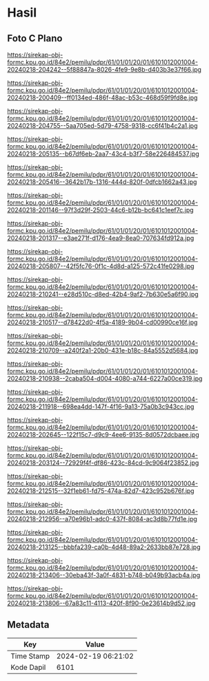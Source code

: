 # Hasil

## Foto C Plano

https://sirekap-obj-formc.kpu.go.id/84e2/pemilu/pdpr/61/01/01/20/01/6101012001004-20240218-204242--5f88847a-8026-4fe9-9e8b-d403b3e37f66.jpg

https://sirekap-obj-formc.kpu.go.id/84e2/pemilu/pdpr/61/01/01/20/01/6101012001004-20240218-200409--ff0134ed-486f-48ac-b53c-468d59f9fd8e.jpg

https://sirekap-obj-formc.kpu.go.id/84e2/pemilu/pdpr/61/01/01/20/01/6101012001004-20240218-204755--5aa705ed-5d79-4758-9318-cc6f41b4c2a1.jpg

https://sirekap-obj-formc.kpu.go.id/84e2/pemilu/pdpr/61/01/01/20/01/6101012001004-20240218-205135--b67df6eb-2aa7-43c4-b3f7-58e226484537.jpg

https://sirekap-obj-formc.kpu.go.id/84e2/pemilu/pdpr/61/01/01/20/01/6101012001004-20240218-205416--3642b17b-1316-444d-820f-0dfcb1662a43.jpg

https://sirekap-obj-formc.kpu.go.id/84e2/pemilu/pdpr/61/01/01/20/01/6101012001004-20240218-201146--97f3d29f-2503-44c6-b12b-bc641c1eef7c.jpg

https://sirekap-obj-formc.kpu.go.id/84e2/pemilu/pdpr/61/01/01/20/01/6101012001004-20240218-201317--e3ae271f-d176-4ea9-8ea0-707634fd912a.jpg

https://sirekap-obj-formc.kpu.go.id/84e2/pemilu/pdpr/61/01/01/20/01/6101012001004-20240218-205807--42f5fc76-0f1c-4d8d-a125-572c41fe0298.jpg

https://sirekap-obj-formc.kpu.go.id/84e2/pemilu/pdpr/61/01/01/20/01/6101012001004-20240218-210241--e28d510c-d8ed-42b4-9af2-7b630e5a6f90.jpg

https://sirekap-obj-formc.kpu.go.id/84e2/pemilu/pdpr/61/01/01/20/01/6101012001004-20240218-210517--d78422d0-4f5a-4189-9b04-cd00990ce16f.jpg

https://sirekap-obj-formc.kpu.go.id/84e2/pemilu/pdpr/61/01/01/20/01/6101012001004-20240218-210709--a240f2a1-20b0-431e-b18c-84a5552d5684.jpg

https://sirekap-obj-formc.kpu.go.id/84e2/pemilu/pdpr/61/01/01/20/01/6101012001004-20240218-210938--2caba504-d004-4080-a744-6227a00ce319.jpg

https://sirekap-obj-formc.kpu.go.id/84e2/pemilu/pdpr/61/01/01/20/01/6101012001004-20240218-211918--698ea4dd-147f-4f16-9a13-75a0b3c943cc.jpg

https://sirekap-obj-formc.kpu.go.id/84e2/pemilu/pdpr/61/01/01/20/01/6101012001004-20240218-202645--122f15c7-d9c9-4ee6-9135-8d0572dcbaee.jpg

https://sirekap-obj-formc.kpu.go.id/84e2/pemilu/pdpr/61/01/01/20/01/6101012001004-20240218-203124--72929f4f-df86-423c-84cd-9c9064f23852.jpg

https://sirekap-obj-formc.kpu.go.id/84e2/pemilu/pdpr/61/01/01/20/01/6101012001004-20240218-212515--32f1eb61-fd75-474a-82d7-423c952b676f.jpg

https://sirekap-obj-formc.kpu.go.id/84e2/pemilu/pdpr/61/01/01/20/01/6101012001004-20240218-212956--a70e96b1-adc0-437f-8084-ac3d8b77fd1e.jpg

https://sirekap-obj-formc.kpu.go.id/84e2/pemilu/pdpr/61/01/01/20/01/6101012001004-20240218-213125--bbbfa239-ca0b-4d48-89a2-2633bb87e728.jpg

https://sirekap-obj-formc.kpu.go.id/84e2/pemilu/pdpr/61/01/01/20/01/6101012001004-20240218-213406--30eba43f-3a0f-4831-b748-b049b93acb4a.jpg

https://sirekap-obj-formc.kpu.go.id/84e2/pemilu/pdpr/61/01/01/20/01/6101012001004-20240218-213806--67a83c11-4113-420f-8f90-0e23614b9d52.jpg


## Metadata

| Key        | Value               |
| ---------- | ------------------- |
| Time Stamp | 2024-02-19 06:21:02 |
| Kode Dapil | 6101                |




